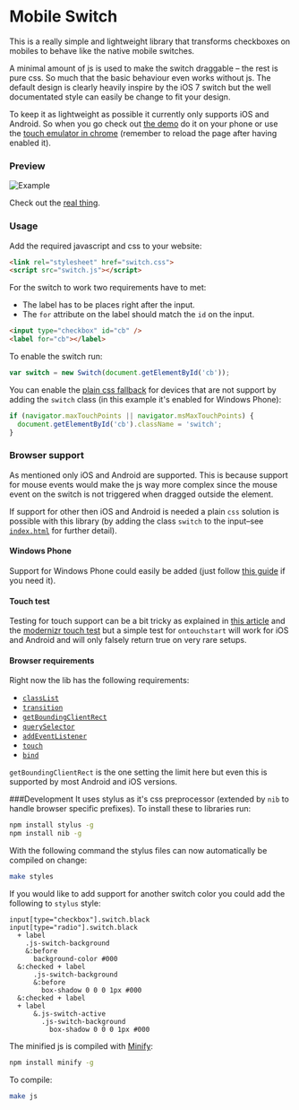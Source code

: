 Mobile Switch
=============


This is a really simple and lightweight library that transforms checkboxes on mobiles to behave like the native mobile switches.

A minimal amount of js is used to make the switch draggable – the rest is pure css. So much that the basic behaviour even works without js. The default design is clearly heavily inspire by the iOS 7 switch but the well documentated style can easily be change to fit your design.

To keep it as lightweight as possible it currently only supports iOS and Android. So when you go check out [the demo][demo] do it on your phone or use the [touch emulator in chrome](https://developer.chrome.com/devtools/docs/mobile-emulation#emulate-touch-events) (remember to reload the page after having enabled it).


### Preview
![Example](https://tmpethick.github.io/switch/images/example.gif)

Check out the [real thing][demo].

### Usage
Add the required javascript and css to your website:
```html
<link rel="stylesheet" href="switch.css">
<script src="switch.js"></script>
```

For the switch to work two requirements have to met:
* The label has to be places right after the input.
* The `for` attribute on the label should match the `id` on the input.

```html
<input type="checkbox" id="cb" />
<label for="cb"></label>
```

To enable the switch run:
```js
var switch = new Switch(document.getElementById('cb'));
```

You can enable the [plain css fallback](https://tmpethick.github.io/switch/demo.html#css-switch) for devices that are not support by adding the `switch` class (in this example it's enabled for Windows Phone):
```js
if (navigator.maxTouchPoints || navigator.msMaxTouchPoints) {
  document.getElementById('cb').className = 'switch';
}
```


### Browser support
As mentioned only iOS and Android are supported. This is because support for mouse events would make the js way more complex since the mouse event on the switch is not triggered when dragged outside the element.

If support for other then iOS and Android is needed a plain `css` solution is possible with this library (by adding the class `switch` to the input–see [`index.html`](index.html) for further detail).

#### Windows Phone
Support for Windows Phone could easily be added (just follow [this guide](http://blogs.windows.com/windows_phone/b/wpdev/archive/2012/11/15/adapting-your-webkit-optimized-site-for-internet-explorer-10.aspx#step4) if you need it).

#### Touch test
Testing for touch support can be a bit tricky as explained in [this article](http://www.stucox.com/blog/you-cant-detect-a-touchscreen/) and the [modernizr touch test](https://github.com/Modernizr/Modernizr/blob/master/feature-detects/touchevents.js) but  a simple test for `ontouchstart` will work for iOS and Android and will only falsely return true on very rare setups.

#### Browser requirements
Right now the lib has the following requirements:
* [`classList`](http://caniuse.com/classlist)
* [`transition`](http://caniuse.com/transition)
* [`getBoundingClientRect`](https://developer.mozilla.org/en-US/docs/Web/API/Element.getBoundingClientRect#Browser_compatibility)
* [`querySelector`](https://developer.mozilla.org/en-US/docs/Web/API/document.querySelector#Browser_Compatibility)
* [`addEventListener`](https://developer.mozilla.org/en-US/docs/Web/API/EventTarget.addEventListener#Browser_compatibility)
* [`touch`](http://caniuse.com/touch)
* [`bind`](https://developer.mozilla.org/en-US/docs/Web/JavaScript/Reference/Global_Objects/Function/bind#Browser_compatibility)

`getBoundingClientRect` is the one setting the limit here but even this is supported by most Android and iOS versions.


###Development
It uses stylus as it's css preprocessor (extended by `nib` to handle browser specific prefixes). To install these to libraries run:
```bash
npm install stylus -g
npm install nib -g
```

With the following command the stylus files can now automatically be compiled on change:
```bash
make styles
```

If you would like to add support for another switch color you could add the following to `stylus` style:
```stylus
input[type="checkbox"].switch.black
input[type="radio"].switch.black
  + label
    .js-switch-background
    &:before
      background-color #000
  &:checked + label
      .js-switch-background
      &:before
        box-shadow 0 0 0 1px #000
  &:checked + label
  + label
      &.js-switch-active
        .js-switch-background
          box-shadow 0 0 0 1px #000
```

The minified js is compiled with [Minify](https://coderaiser.github.io/minify/):
```bash
npm install minify -g
```

To compile:
```bash
make js
```


[demo]: https://tmpethick.github.io/switch/demo.html "Demo"
